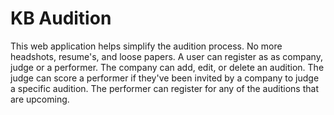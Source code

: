 
# KB Audition

This web application helps simplify the audition process. No more headshots, resume's, and loose papers. A user can register as as company, judge or a performer. The company can add, edit, or delete an audition. The judge can score a performer if they've been invited by a company to judge a specific audition. The performer can register for any of the auditions that are upcoming. 



